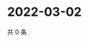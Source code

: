 # 2022-03-02

共 0 条

<!-- BEGIN WEIBO -->
<!-- 最后更新时间 Wed Mar 02 2022 07:09:49 GMT+0800 (China Standard Time) -->

<!-- END WEIBO -->
